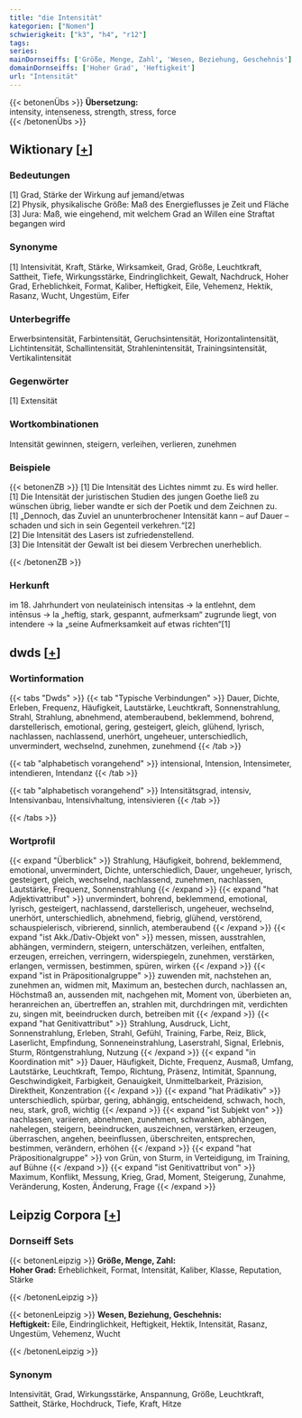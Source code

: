 ```yaml
---
title: "die Intensität"
kategorien: ["Nomen"]
schwierigkeit: ["k3", "h4", "r12"]
tags:
series:
mainDornseiffs: ['Größe, Menge, Zahl', 'Wesen, Beziehung, Geschehnis']
domainDornseiffs: ['Hoher Grad', 'Heftigkeit']
url: "Intensität"
---
```


{{< betonenÜbs >}}
**Übersetzung:**  
intensity, intenseness, strength, stress, force  
{{< /betonenÜbs >}}

## Wiktionary [[+](https://de.wiktionary.org/wiki/Intensität)]

### Bedeutungen
[1] Grad, Stärke der Wirkung auf jemand/etwas  
[2] Physik, physikalische Größe: Maß des Energieflusses je Zeit und Fläche  
[3] Jura: Maß, wie eingehend, mit welchem Grad an Willen eine Straftat begangen wird  

### Synonyme
[1] Intensivität, Kraft, Stärke, Wirksamkeit, Grad, Größe, Leuchtkraft, Sattheit, Tiefe, Wirkungsstärke, Eindringlichkeit, Gewalt, Nachdruck, Hoher Grad, Erheblichkeit, Format, Kaliber, Heftigkeit, Eile, Vehemenz, Hektik, Rasanz, Wucht, Ungestüm, Eifer  

### Unterbegriffe
Erwerbsintensität, Farbintensität, Geruchsintensität, Horizontalintensität, Lichtintensität, Schallintensität, Strahlenintensität, Trainingsintensität, Vertikalintensität  

### Gegenwörter
[1] Extensität  

### Wortkombinationen
Intensität gewinnen, steigern, verleihen, verlieren, zunehmen  

### Beispiele
{{< betonenZB >}}
[1] Die Intensität des Lichtes nimmt zu. Es wird heller.  
[1] Die Intensität der juristischen Studien des jungen Goethe ließ zu wünschen übrig, lieber wandte er sich der Poetik und dem Zeichnen zu.  
[1] „Dennoch, das Zuviel an ununterbrochener Intensität kann – auf Dauer – schaden und sich in sein Gegenteil verkehren.“[2]  
[2] Die Intensität des Lasers ist zufriedenstellend.  
[3] Die Intensität der Gewalt ist bei diesem Verbrechen unerheblich.  

{{< /betonenZB >}}
### Herkunft
im 18. Jahrhundert von neulateinisch intensitas → la entlehnt, dem intēnsus → la „heftig, stark, gespannt, aufmerksam“ zugrunde liegt, von intendere → la „seine Aufmerksamkeit auf etwas richten“[1]  



## dwds [[+](https://www.dwds.de/wb/Intensität)]

### Wortinformation
{{< tabs "Dwds" >}}
{{< tab "Typische Verbindungen" >}}
Dauer, Dichte, Erleben, Frequenz, Häufigkeit, Lautstärke, Leuchtkraft, Sonnenstrahlung, Strahl, Strahlung, abnehmend, atemberaubend, beklemmend, bohrend, darstellerisch, emotional, gering, gesteigert, gleich, glühend, lyrisch, nachlassen, nachlassend, unerhört, ungeheuer, unterschiedlich, unvermindert, wechselnd, zunehmen, zunehmend
{{< /tab >}}

{{< tab "alphabetisch vorangehend" >}}
intensional, Intension, Intensimeter, intendieren, Intendanz
{{< /tab >}}

{{< tab "alphabetisch vorangehend" >}}
Intensitätsgrad, intensiv, Intensivanbau, Intensivhaltung, intensivieren
{{< /tab >}}

{{< /tabs >}}

### Wortprofil
{{< expand "Überblick" >}} Strahlung, Häufigkeit, bohrend, beklemmend, emotional, unvermindert, Dichte, unterschiedlich, Dauer, ungeheuer, lyrisch, gesteigert, gleich, wechselnd, nachlassend, zunehmen, nachlassen, Lautstärke, Frequenz, Sonnenstrahlung {{< /expand >}}
{{< expand "hat Adjektivattribut" >}} unvermindert, bohrend, beklemmend, emotional, lyrisch, gesteigert, nachlassend, darstellerisch, ungeheuer, wechselnd, unerhört, unterschiedlich, abnehmend, fiebrig, glühend, verstörend, schauspielerisch, vibrierend, sinnlich, atemberaubend {{< /expand >}}
{{< expand "ist Akk./Dativ-Objekt von" >}} messen, missen, ausstrahlen, abhängen, vermindern, steigern, unterschätzen, verleihen, entfalten, erzeugen, erreichen, verringern, widerspiegeln, zunehmen, verstärken, erlangen, vermissen, bestimmen, spüren, wirken {{< /expand >}}
{{< expand "ist in Präpositionalgruppe" >}} zuwenden mit, nachstehen an, zunehmen an, widmen mit, Maximum an, bestechen durch, nachlassen an, Höchstmaß an, aussenden mit, nachgehen mit, Moment von, überbieten an, heranreichen an, übertreffen an, strahlen mit, durchdringen mit, verdichten zu, singen mit, beeindrucken durch, betreiben mit {{< /expand >}}
{{< expand "hat Genitivattribut" >}} Strahlung, Ausdruck, Licht, Sonnenstrahlung, Erleben, Strahl, Gefühl, Training, Farbe, Reiz, Blick, Laserlicht, Empfindung, Sonneneinstrahlung, Laserstrahl, Signal, Erlebnis, Sturm, Röntgenstrahlung, Nutzung {{< /expand >}}
{{< expand "in Koordination mit" >}} Dauer, Häufigkeit, Dichte, Frequenz, Ausmaß, Umfang, Lautstärke, Leuchtkraft, Tempo, Richtung, Präsenz, Intimität, Spannung, Geschwindigkeit, Farbigkeit, Genauigkeit, Unmittelbarkeit, Präzision, Direktheit, Konzentration {{< /expand >}}
{{< expand "hat Prädikativ" >}} unterschiedlich, spürbar, gering, abhängig, entscheidend, schwach, hoch, neu, stark, groß, wichtig {{< /expand >}}
{{< expand "ist Subjekt von" >}} nachlassen, variieren, abnehmen, zunehmen, schwanken, abhängen, nahelegen, steigern, beeindrucken, auszeichnen, verstärken, erzeugen, überraschen, angehen, beeinflussen, überschreiten, entsprechen, bestimmen, verändern, erhöhen {{< /expand >}}
{{< expand "hat Präpositionalgruppe" >}} von Grün, von Sturm, in Verteidigung, im Training, auf Bühne {{< /expand >}}
{{< expand "ist Genitivattribut von" >}} Maximum, Konflikt, Messung, Krieg, Grad, Moment, Steigerung, Zunahme, Veränderung, Kosten, Änderung, Frage {{< /expand >}}

## Leipzig Corpora [[+](https://corpora.uni-leipzig.de/en/res?word=Intensität&corpusId=deu_newscrawl-public_2018)]

### Dornseiff Sets
{{< betonenLeipzig >}}
**Größe, Menge, Zahl:**  
**Hoher Grad:** Erheblichkeit, Format, Intensität, Kaliber, Klasse, Reputation, Stärke  

{{< /betonenLeipzig >}}


{{< betonenLeipzig >}}
**Wesen, Beziehung, Geschehnis:**  
**Heftigkeit:** Eile, Eindringlichkeit, Heftigkeit, Hektik, Intensität, Rasanz, Ungestüm, Vehemenz, Wucht  

{{< /betonenLeipzig >}}

### Synonym
Intensivität, Grad, Wirkungsstärke, Anspannung, Größe, Leuchtkraft, Sattheit, Stärke, Hochdruck, Tiefe, Kraft, Hitze

